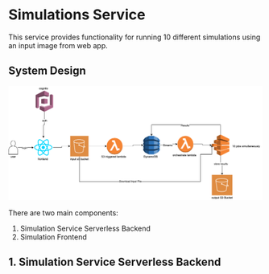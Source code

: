 # Simulations Service

This service provides functionality for running 10 different simulations using an input image from web app.

## System Design

![System Design Image](systemDesign.png)

There are two main components:

1. Simulation Service Serverless Backend
2. Simulation Frontend

## 1. Simulation Service Serverless Backend
